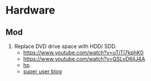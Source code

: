 # Hardware


## Mod

  1. Replace DVD drive space with HDD/ SDD.
     - https://www.youtube.com/watch?v=uTiTi7kphK0
     - https://www.youtube.com/watch?v=QSLvD6jIJ4A
     - [hp](https://support.hp.com/id-en/document/c00293586)
     - [super user blog](http://blog.superuser.com/2011/05/04/best-of-both-worlds-putting-an-ssd-in-your-optical-bay/)
